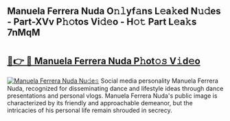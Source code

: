 ## Manuela Ferrera Nuda O𝚗𝚕yf𝚊ns L𝚎a𝚔ed N𝚞𝚍es - Part-XVv P𝚑𝚘tos Vi𝚍𝚎o - H𝚘𝚝 Part L𝚎a𝚔s 7nMqM

# <h2><a href="http://kfa0wq.oniu.top/?m=Manuela+Ferrera+Nuda">🔗👉 🔴 Manuela Ferrera Nuda P𝚑ot𝚘𝚜 V𝚒d𝚎o</a></h2>

[![Manuela Ferrera Nuda Nu𝚍e𝚜](https://i.imgur.com/0qMVB7G.gif)](http://kfa0wq.oniu.top/?m=Manuela+Ferrera+Nuda)
Social media personality Manuela Ferrera Nuda, recognized for disseminating dance and lifestyle ideas through dance presentations and personal vlogs. Manuela Ferrera Nuda's public image is characterized by its friendly and approachable demeanor, but the intricacies of his personal life remain shrouded in secrecy.  
